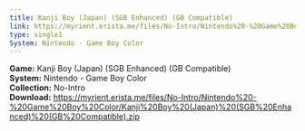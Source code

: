 ```yaml
---
title: Kanji Boy (Japan) (SGB Enhanced) (GB Compatible)
link: https://myrient.erista.me/files/No-Intro/Nintendo%20-%20Game%20Boy%20Color/Kanji%20Boy%20(Japan)%20(SGB%20Enhanced)%20(GB%20Compatible).zip
type: single1
System: Nintendo - Game Boy Color
---
```

<b>Game:</b> Kanji Boy (Japan) (SGB Enhanced) (GB Compatible)<br>
<b>System:</b> Nintendo - Game Boy Color<br>
<b>Collection:</b> No-Intro<br>
<b>Download:</b> https://myrient.erista.me/files/No-Intro/Nintendo%20-%20Game%20Boy%20Color/Kanji%20Boy%20(Japan)%20(SGB%20Enhanced)%20(GB%20Compatible).zip